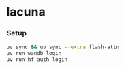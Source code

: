 # lacuna

### Setup
```bash
uv sync && uv sync --extra flash-attn
uv run wandb login
uv run hf auth login
```
